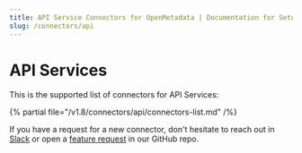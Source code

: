 ```yaml
---
title: API Service Connectors for OpenMetadata | Documentation for Setup, Ingestion & Troubleshooting
slug: /connectors/api
---
```


# API Services

This is the supported list of connectors for API Services:

{% partial file="/v1.8/connectors/api/connectors-list.md" /%}

If you have a request for a new connector, don't hesitate to reach out in [Slack](https://slack.open-metadata.org/) or
open a [feature request](https://github.com/open-metadata/OpenMetadata/issues/new/choose) in our GitHub repo.
